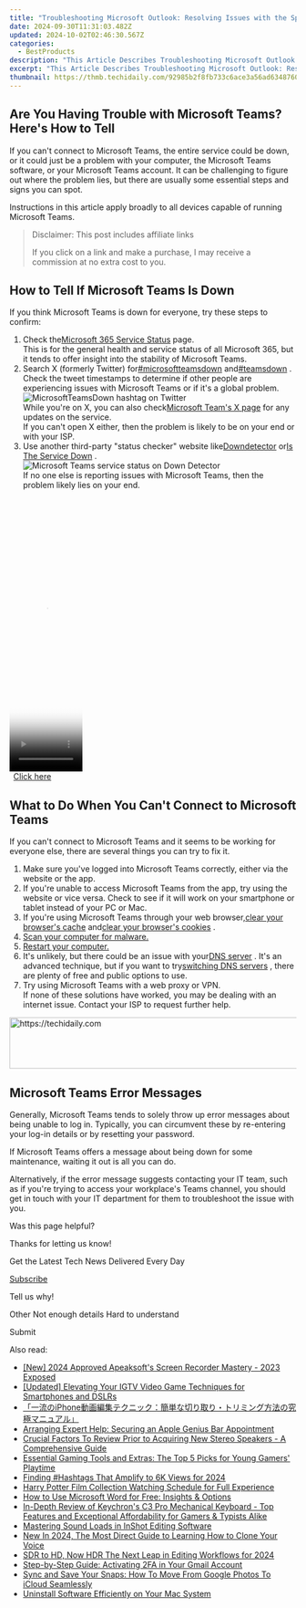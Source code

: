 ```yaml
---
title: "Troubleshooting Microsoft Outlook: Resolving Issues with the Spelling & Grammar Tool"
date: 2024-09-30T11:31:03.482Z
updated: 2024-10-02T02:46:30.567Z
categories:
  - BestProducts
description: "This Article Describes Troubleshooting Microsoft Outlook: Resolving Issues with the Spelling & Grammar Tool"
excerpt: "This Article Describes Troubleshooting Microsoft Outlook: Resolving Issues with the Spelling & Grammar Tool"
thumbnail: https://thmb.techidaily.com/92985b2f8fb733c6ace3a56ad63487609f03bf1d506d4321f2d46018abdebb6d.png
---
```


## Are You Having Trouble with Microsoft Teams? Here's How to Tell
 If you can't connect to Microsoft Teams, the entire service could be down, or it could just be a problem with your computer, the Microsoft Teams software, or your Microsoft Teams account. It can be challenging to figure out where the problem lies, but there are usually some essential steps and signs you can spot.

 Instructions in this article apply broadly to all devices capable of running Microsoft Teams.

>  Disclaimer: This post includes affiliate links
>
>  If you click on a link and make a purchase, I may receive a commission at no extra cost to you.
>

## How to Tell If Microsoft Teams Is Down

 If you think Microsoft Teams is down for everyone, try these steps to confirm:

1. Check the[Microsoft 365 Service Status](https://twitter.com/MSFT365Status) page.  
 This is for the general health and service status of all Microsoft 365, but it tends to offer insight into the stability of Microsoft Teams.
2. Search X (formerly Twitter) for[#microsoftteamsdown](https://twitter.com/hashtag/microsoftteamsdown) and[#teamsdown](https://twitter.com/hashtag/TeamsDown) . Check the tweet timestamps to determine if other people are experiencing issues with Microsoft Teams or if it's a global problem.  
![MicrosoftTeamsDown hashtag on Twitter](https://www.lifewire.com/thmb/_UxDi-CGP-cUbmhFgoAP4AgFGe4=/1500x0/filters:no_upscale():max_bytes(150000):strip_icc():format(webp)/is-microsoft-teams-down-or-is-it-you-51050511-505bb881bf924c189064924855fbb7c8.jpg)  
 While you're on X, you can also check[Microsoft Team's X page](https://twitter.com/MicrosoftTeams) for any updates on the service.  
 If you can't open X either, then the problem is likely to be on your end or with your ISP.
3. Use another third-party "status checker" website like[Downdetector](https://downdetector.com/status/teams/) or[Is The Service Down](https://istheservicedown.com/problems/microsoft-teams) .  
![Microsoft Teams service status on Down Detector](https://www.lifewire.com/thmb/8PpnwSJBHgwKPGng__hrZM0m4jE=/1500x0/filters:no_upscale():max_bytes(150000):strip_icc():format(webp)/is-microsoft-teams-down-or-is-it-you-51050512-ee25bd1e25bc4991b9aef28aca7a0ff8.jpg)  
 If no one else is reporting issues with Microsoft Teams, then the problem likely lies on your end.

<!-- affiliate ads begin -->
<span id="1975636">
					<video width="128" height="480" style="cursor:pointer"
           poster="//a.impactradius-go.com/display-clicktoplayimage/1975636.png"
           onclick="if(!this.playClicked){this.play();this.setAttribute('controls',true);this.playClicked=true;}">
	   <source src="//a.impactradius-go.com/display-ad/22993-1975636">
	   <img src="//a.impactradius-go.com/display-clicktoplayimage/1975636.png" style="border: none; height: 100%; width: 100%; object-fit: contain">
	</video>
	<div style="width:80px;text-align:center"><a href="javascript:window.open(decodeURIComponent('https%3A%2F%2Fhomestyler.sjv.io%2Fc%2F5597632%2F1975636%2F22993'), '_blank');void(0);">Click here</a></div>
</span>
<img height="0" width="0" src="https://imp.pxf.io/i/5597632/1975636/22993" style="position:absolute;visibility:hidden;" border="0" />
<!-- affiliate ads end -->

## What to Do When You Can't Connect to Microsoft Teams

 If you can't connect to Microsoft Teams and it seems to be working for everyone else, there are several things you can try to fix it.

1. Make sure you've logged into Microsoft Teams correctly, either via the website or the app.
2. If you're unable to access Microsoft Teams from the app, try using the website or vice versa. Check to see if it will work on your smartphone or tablet instead of your PC or Mac.
3. If you're using Microsoft Teams through your web browser,[clear your browser's cache](https://www.lifewire.com/how-to-clear-cache-2617980) and[clear your browser's cookies](https://www.lifewire.com/how-to-delete-cookies-2617981) .
4. [Scan your computer for malware.](https://www.lifewire.com/properly-scan-your-computer-for-viruses-and-other-malware-2624526)
5. [Restart your computer.](https://www.lifewire.com/how-to-reboot-a-computer-2624568)
6. It's unlikely, but there could be an issue with your[DNS server](https://www.lifewire.com/what-is-a-dns-server-2625854) . It's an advanced technique, but if you want to try[switching DNS servers](https://www.lifewire.com/how-to-change-dns-server-settings-2617979) , there are plenty of free and public options to use.
7. Try using Microsoft Teams with a web proxy or VPN.  
 If none of these solutions have worked, you may be dealing with an internet issue. Contact your ISP to request further help.

<!-- affiliate ads begin -->
<a href="https://united.elfm.net/c/5597632/2139563/4704" target="_top" id="2139563">
  <img src="//a.impactradius-go.com/display-ad/4704-2139563" border="0" alt="https://techidaily.com" width="728" height="90"/>
</a>
<img height="0" width="0" src="https://united.elfm.net/i/5597632/2139563/4704" style="position:absolute;visibility:hidden;" border="0" />
<!-- affiliate ads end -->

## Microsoft Teams Error Messages

 Generally, Microsoft Teams tends to solely throw up error messages about being unable to log in. Typically, you can circumvent these by re-entering your log-in details or by resetting your password.

 If Microsoft Teams offers a message about being down for some maintenance, waiting it out is all you can do.

 Alternatively, if the error message suggests contacting your IT team, such as if you're trying to access your workplace's Teams channel, you should get in touch with your IT department for them to troubleshoot the issue with you.

Was this page helpful?

Thanks for letting us know!

 Get the Latest Tech News Delivered Every Day

[Subscribe](https://www.lifewire.com/#)

Tell us why!

 Other  Not enough details  Hard to understand

 Submit

<ins class="adsbygoogle"
     style="display:block"
     data-ad-format="autorelaxed"
     data-ad-client="ca-pub-7571918770474297"
     data-ad-slot="1223367746"></ins>

<ins class="adsbygoogle"
     style="display:block"
     data-ad-client="ca-pub-7571918770474297"
     data-ad-slot="8358498916"
     data-ad-format="auto"
     data-full-width-responsive="true"></ins>

<span class="atpl-alsoreadstyle">Also read:</span>
<div><ul>
<li><a href="https://screen-capture.techidaily.com/new-2024-approved-apeaksofts-screen-recorder-mastery-2023-exposed/"><u>[New] 2024 Approved Apeaksoft's Screen Recorder Mastery - 2023 Exposed</u></a></li>
<li><a href="https://instagram-clips.techidaily.com/updated-elevating-your-igtv-video-game-techniques-for-smartphones-and-dslrs/"><u>[Updated] Elevating Your IGTV Video Game Techniques for Smartphones and DSLRs</u></a></li>
<li><a href="https://video-capture.techidaily.com/1726027759178-iphone/"><u>「一流のiPhone動画編集テクニック：簡単な切り取り・トリミング方法の究極マニュアル」</u></a></li>
<li><a href="https://technical-tips.techidaily.com/arranging-expert-help-securing-an-apple-genius-bar-appointment/"><u>Arranging Expert Help: Securing an Apple Genius Bar Appointment</u></a></li>
<li><a href="https://technical-tips.techidaily.com/crucial-factors-to-review-prior-to-acquiring-new-stereo-speakers-a-comprehensive-guide/"><u>Crucial Factors To Review Prior to Acquiring New Stereo Speakers - A Comprehensive Guide</u></a></li>
<li><a href="https://technical-tips.techidaily.com/essential-gaming-tools-and-extras-the-top-5-picks-for-young-gamers-playtime/"><u>Essential Gaming Tools and Extras: The Top 5 Picks for Young Gamers' Playtime</u></a></li>
<li><a href="https://youtube-help.techidaily.com/finding-hashtags-that-amplify-to-6k-views-for-2024/"><u>Finding #Hashtags That Amplify to 6K Views for 2024</u></a></li>
<li><a href="https://techtrends.techidaily.com/harry-potter-film-collection-watching-schedule-for-full-experience/"><u>Harry Potter Film Collection Watching Schedule for Full Experience</u></a></li>
<li><a href="https://technical-tips.techidaily.com/how-to-use-microsoft-word-for-free-insights-and-options/"><u>How to Use Microsoft Word for Free: Insights & Options</u></a></li>
<li><a href="https://win-answers.techidaily.com/in-depth-review-of-keychrons-c3-pro-mechanical-keyboard-top-features-and-exceptional-affordability-for-gamers-and-typists-alike/"><u>In-Depth Review of Keychron's C3 Pro Mechanical Keyboard - Top Features and Exceptional Affordability for Gamers & Typists Alike</u></a></li>
<li><a href="https://extra-lessons.techidaily.com/mastering-sound-loads-in-inshot-editing-software/"><u>Mastering Sound Loads in InShot Editing Software</u></a></li>
<li><a href="https://ai-voice.techidaily.com/new-in-2024-the-most-direct-guide-to-learning-how-to-clone-your-voice/"><u>New In 2024, The Most Direct Guide to Learning How to Clone Your Voice</u></a></li>
<li><a href="https://extra-guidance.techidaily.com/sdr-to-hd-now-hdr-the-next-leap-in-editing-workflows-for-2024/"><u>SDR to HD, Now HDR The Next Leap in Editing Workflows for 2024</u></a></li>
<li><a href="https://technical-tips.techidaily.com/step-by-step-guide-activating-2fa-in-your-gmail-account/"><u>Step-by-Step Guide: Activating 2FA in Your Gmail Account</u></a></li>
<li><a href="https://technical-tips.techidaily.com/sync-and-save-your-snaps-how-to-move-from-google-photos-to-icloud-seamlessly/"><u>Sync and Save Your Snaps: How To Move From Google Photos To iCloud Seamlessly</u></a></li>
<li><a href="https://technical-tips.techidaily.com/uninstall-software-efficiently-on-your-mac-system/"><u>Uninstall Software Efficiently on Your Mac System</u></a></li>
</ul></div>

